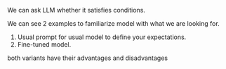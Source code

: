 We can ask LLM whether it satisfies conditions.

We can see 2 examples to familiarize model with what we are looking for.
1. Usual prompt for usual model to define your expectations.
2. Fine-tuned model.

both variants have their advantages and disadvantages